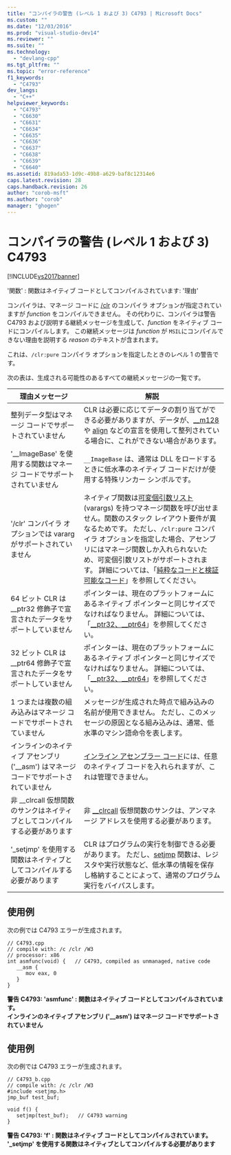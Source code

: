 ```yaml
---
title: "コンパイラの警告 (レベル 1 および 3) C4793 | Microsoft Docs"
ms.custom: ""
ms.date: "12/03/2016"
ms.prod: "visual-studio-dev14"
ms.reviewer: ""
ms.suite: ""
ms.technology: 
  - "devlang-cpp"
ms.tgt_pltfrm: ""
ms.topic: "error-reference"
f1_keywords: 
  - "C4793"
dev_langs: 
  - "C++"
helpviewer_keywords: 
  - "C4793"
  - "C6630"
  - "C6631"
  - "C6634"
  - "C6635"
  - "C6636"
  - "C6637"
  - "C6638"
  - "C6639"
  - "C6640"
ms.assetid: 819ada53-1d9c-49b8-a629-baf8c12314e6
caps.latest.revision: 28
caps.handback.revision: 26
author: "corob-msft"
ms.author: "corob"
manager: "ghogen"
---
```

# コンパイラの警告 (レベル 1 および 3) C4793
[!INCLUDE[vs2017banner](../../assembler/inline/includes/vs2017banner.md)]

'関数' : 関数はネイティブ コードとしてコンパイルされています: '理由'  
  
 コンパイラは、マネージ コードに [\/clr](../../build/reference/clr-common-language-runtime-compilation.md) のコンパイラ オプションが指定されていますが *function* をコンパイルできません。  その代わりに、コンパイラは警告 C4793 および説明する継続メッセージを生成して、*function* をネイティブ コードにコンパイルします。  この継続メッセージは *function* が `MSIL`にコンパイルできない理由を説明する *reason* のテキストが含まれます。  
  
 これは、`/clr:pure` コンパイラ オプションを指定したときのレベル 1 の警告です。  
  
 次の表は、生成される可能性のあるすべての継続メッセージの一覧です。  
  
|理由メッセージ|解説|  
|-------------|--------|  
|整列データ型はマネージ コードでサポートされていません|CLR は必要に応じてデータの割り当てができる必要がありますが、データが、[\_\_m128](../Topic/__m128.md) や [align](../../cpp/align-cpp.md) などの宣言を使用して整列されている場合に、これができない場合があります。|  
|'\_\_ImageBase' を使用する関数はマネージ コードでサポートされていません|`__ImageBase` は、通常は DLL をロードするときに低水準のネイティブ コードだけが使用する特殊リンカー シンボルです。|  
|'\/clr' コンパイラ オプションでは vararg がサポートされていません|ネイティブ関数は[可変個引数リスト](../Topic/Variable%20Argument%20Lists.md) \(varargs\) を持つマネージ関数を呼び出せません。関数のスタック レイアウト要件が異なるためです。  ただし、`/clr:pure` コンパイラ オプションを指定した場合、アセンブリにはマネージ関数しか入れられないため、可変個引数リストがサポートされます。  詳細については、「[純粋なコードと検証可能なコード](../../dotnet/pure-and-verifiable-code-cpp-cli.md)」を参照してください。|  
|64 ビット CLR は \_\_ptr32 修飾子で宣言されたデータをサポートしていません|ポインターは、現在のプラットフォームにあるネイティブ ポインターと同じサイズでなければなりません。  詳細については、「[\_\_ptr32、\_\_ptr64](../../cpp/ptr32-ptr64.md)」を参照してください。|  
|32 ビット CLR は \_\_ptr64 修飾子で宣言されたデータをサポートしていません|ポインターは、現在のプラットフォームにあるネイティブ ポインターと同じサイズでなければなりません。  詳細については、「[\_\_ptr32、\_\_ptr64](../../cpp/ptr32-ptr64.md)」を参照してください。|  
|1 つまたは複数の組み込みはマネージ コードでサポートされていません|メッセージが生成された時点で組み込みの名前が使用できません。  ただし、このメッセージの原因となる組み込みは、通常、低水準のマシン語命令を表します。|  
|インラインのネイティブ アセンブリ \('\_\_asm'\) はマネージ コードでサポートされていません|[インライン アセンブラー コード](../../assembler/inline/asm.md)には、任意のネイティブ コードを入れられますが、これは管理できません。|  
|非 \_\_clrcall 仮想関数のサンクはネイティブとしてコンパイルする必要があります|非 [\_\_clrcall](../../cpp/clrcall.md) 仮想関数のサンクは、アンマネージ アドレスを使用する必要があります。|  
|'\_setjmp' を使用する関数はネイティブとしてコンパイルする必要があります|CLR はプログラムの実行を制御できる必要があります。  ただし、[setjmp](../../cpp/using-setjmp-longjmp.md) 関数は、レジスタや実行状態など、低水準の情報を保存し格納することによって、通常のプログラム実行をバイパスします。|  
  
## 使用例  
 次の例では C4793 エラーが生成されます。  
  
```  
// C4793.cpp  
// compile with: /c /clr /W3   
// processor: x86  
int asmfunc(void) {   // C4793, compiled as unmanaged, native code  
   __asm {  
      mov eax, 0  
   }  
}  
```  
  
  **警告 C4793: 'asmfunc' : 関数はネイティブ コードとしてコンパイルされています。**  
 **インラインのネイティブ アセンブリ \('\_\_asm'\) はマネージ コードでサポートされていません**   
## 使用例  
 次の例では C4793 エラーが生成されます。  
  
```  
// C4793_b.cpp  
// compile with: /c /clr /W3  
#include <setjmp.h>  
jmp_buf test_buf;  
  
void f() {  
   setjmp(test_buf);   // C4793 warning  
}  
```  
  
  **警告 C4793: 'f' : 関数はネイティブ コードとしてコンパイルされています。**  
 **'\_setjmp' を使用する関数はネイティブとしてコンパイルする必要があります**